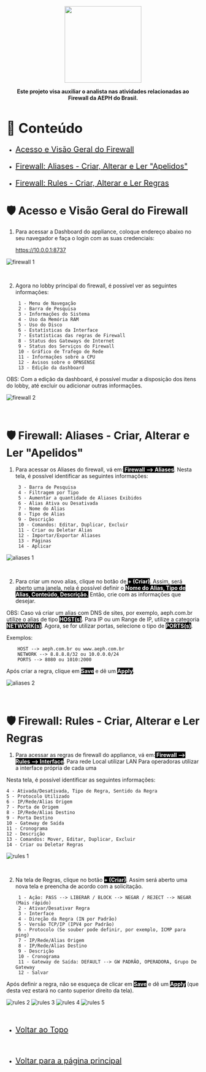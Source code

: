 <p align="center">
    <a href="../README.md">
        <img src="../imagens/aeph-logo.png" width="200px">
    </a>
</p>

<p align="center">
<b>Este projeto visa auxiliar o analista nas atividades relacionadas ao Firewall da AEPH do Brasil.</b>
</p>

<h1 id="conteudo" style="font-size:35px;">📝 Conteúdo</h1>

- <p style="font-size:20px"> <a href="#acessofirewall"> Acesso e Visão Geral do Firewall</a></p>
- <p style="font-size:20px"> <a href="#firewallaliases"> Firewall: Aliases - Criar, Alterar e Ler "Apelidos"</a></p>
- <p style="font-size:20px"> <a href="#firewallrules"> Firewall: Rules - Criar, Alterar e Ler Regras</a></p>



<h1 id="acessofirewall">🛡️ Acesso e Visão Geral do Firewall</h1>

1. <p>Para acessar a Dashboard do appliance, coloque endereço abaixo no seu navegador e faça o login com as suas credenciais:


    https://10.0.0.1:8737


<img src="../imagens/procedimentos-img/firewall1.png" alt="firewall 1">

</p>

<br>

2. <p>Agora no lobby principal do firewall, é possível ver as seguintes informações:

        1 - Menu de Navegação
        2 - Barra de Pesquisa
        3 - Informações do Sistema
        4 - Uso da Memória RAM
        5 - Uso do Disco 
        6 - Estatísticas da Interface 
        7 - Estatísticas das regras de Firewall 
        8 - Status dos Gateways de Internet
        9 - Status dos Serviços do Firewall
        10 - Gráfico de Trafego de Rede
        11 - Informações sobre a CPU
        12 - Avisos sobre o OPNSENSE
        13 - Edição da dashboard

OBS: Com a edição da dashboard, é possível mudar a disposição dos itens do lobby, até excluir ou adicionar outras informações.

<img src="../imagens/procedimentos-img/firewall2.png" alt="firewall 2">

</p>

<br>

<h1 id="firewallaliases">🛡️ Firewall: Aliases - Criar, Alterar e Ler "Apelidos"</h1>

1. <p>Para acessar os Aliases do firewall, vá em:<b style="color:white; background-color:black"> Firewall --> Aliases</b>. Nesta tela, é possível identificar as seguintes informações:

        3 - Barra de Pesquisa
        4 - Filtragem por Tipo
        5 - Aumentar a quantidade de Aliases Exibidos
        6 - Alias Ativa ou Desativada
        7 - Nome do Alias
        8 - Tipo de Alias
        9 - Descrição
        10 - Comandos: Editar, Duplicar, Excluir
        11 - Criar ou Deletar Alias
        12 - Importar/Exportar Aliases
        13 - Páginas
        14 - Aplicar


<img src="../imagens/procedimentos-img/fwaliases1.png" alt="aliases 1">

</p>

<br>

2. <p>Para criar um novo alias, clique no botão de <b style="color:white; background-color:black">+ (Criar)</b>. Assim, será aberto uma janela, nela é possível definir o <b style="color:white; background-color:black"> Nome do Alias, Tipo de Alias, Conteúdo, Descrição.</b> Então, crie com as informações que desejar.

OBS: Caso vá criar um alias com DNS de sites, por exemplo, aeph.com.br utilize o alias de tipo <b style="color:white; background-color:black">HOST(s)</b>. Para IP ou um Range de IP, utilize a categoria <b style="color:white; background-color:black">NETWORK(s)</b>. Agora, se for utilizar portas, selecione o tipo de <b style="color:white; background-color:black">PORTS(s)</b>.

Exemplos: 

        HOST --> aeph.com.br ou www.aeph.com.br
        NETWORK --> 8.8.8.8/32 ou 10.0.0.0/24
        PORTS --> 8080 ou 1010:2000

Após criar a regra, clique em <b style="color:white; background-color:black">Save</b> e dê um <b style="color:white; background-color:black">Apply</b>.

<img src="../imagens/procedimentos-img/fwaliases2.png" alt="aliases 2">

</p>

<br>

<h1 id="firewallrules">🛡️ Firewall: Rules - Criar, Alterar e Ler Regras</h1>

1. <p>Para acessar as regras de firewall do appliance, vá em:<b style="color:white; background-color:black"> Firewall --> Rules --> Interface</b>. 
        Para rede Local utilizar LAN
        Para operadoras utilizar a interface própria de cada uma

Nesta tela, é possível identificar as seguintes informações:

    4 - Ativada/Desativada, Tipo de Regra, Sentido da Regra
    5 - Protocolo Utilizado
    6 - IP/Rede/Alias Origem
    7 - Porta de Origem
    8 - IP/Rede/Alias Destino
    9 - Porta Destino
    10 - Gateway de Saída
    11 - Cronograma
    12 - Descrição
    13 - Comandos: Mover, Editar, Duplicar, Excluir
    14 - Criar ou Deletar Regras


<img src="../imagens/procedimentos-img/fwrules1.png" alt="rules 1">

</p>

<br>

2. <p> Na tela de Regras, clique no botão <b style="color:white; background-color:black">+ (Criar)</b>. Assim será aberto uma nova tela e preencha de acordo com a solicitação.

        1 - Ação: PASS --> LIBERAR / BLOCK --> NEGAR / REJECT --> NEGAR (Mais rápido)
        2 - Ativar/Desativar Regra
        3 - Interface
        4 - Direção da Regra (IN por Padrão)
        5 - Versão TCP/IP (IPV4 por Padrão)
        6 - Protocolo (Se souber pode definir, por exemplo, ICMP para ping)
        7 - IP/Rede/Alias Origem
        8 - IP/Rede/Alias Destino
        9 - Descrição
        10 - Cronograma
        11 - Gateway de Saída: DEFAULT --> GW PADRÃO, OPERADORA, Grupo De Gateway
        12 - Salvar

Após definir a regra, não se esqueça de clicar em <b style="color:white; background-color:black">Save</b> e dê um <b style="color:white; background-color:black">Apply</b> (que desta vez estará no canto superior direito da tela).

<img src="../imagens/procedimentos-img/fwrules2.png" alt="rules 2">
<img src="../imagens/procedimentos-img/fwrules3.png" alt="rules 3">
<img src="../imagens/procedimentos-img/fwrules4.png" alt="rules 4">
<img src="../imagens/procedimentos-img/fwrules5.png" alt="rules 5">

</p>

<br>

- <p style="font-size:20px"> <a href="#"> Voltar ao Topo</a></p>

<br>

- <p style="font-size:20px"> <a href="../README.md"> Voltar para a página principal</a></p>
